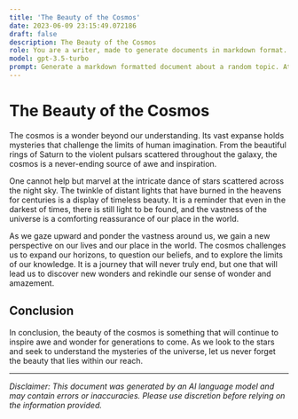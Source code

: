 ```yaml
---
title: 'The Beauty of the Cosmos'
date: 2023-06-09 23:15:49.072186
draft: false
description: The Beauty of the Cosmos
role: You are a writer, made to generate documents in markdown format. It is very important that all of the documents you generate are in valid markdown format.
model: gpt-3.5-turbo
prompt: Generate a markdown formatted document about a random topic. At the bottom, include a disclaimer explaining that the document was generated by you. The first line of the document should be the title. Make sure that the entire document is in proper markdown format, using a mix of various tags to make the document visually appealing.
---
```


# The Beauty of the Cosmos

The cosmos is a wonder beyond our understanding. Its vast expanse holds mysteries that challenge the limits of human imagination. From the beautiful rings of Saturn to the violent pulsars scattered throughout the galaxy, the cosmos is a never-ending source of awe and inspiration.

One cannot help but marvel at the intricate dance of stars scattered across the night sky. The twinkle of distant lights that have burned in the heavens for centuries is a display of timeless beauty. It is a reminder that even in the darkest of times, there is still light to be found, and the vastness of the universe is a comforting reassurance of our place in the world.

As we gaze upward and ponder the vastness around us, we gain a new perspective on our lives and our place in the world. The cosmos challenges us to expand our horizons, to question our beliefs, and to explore the limits of our knowledge. It is a journey that will never truly end, but one that will lead us to discover new wonders and rekindle our sense of wonder and amazement.

## Conclusion

In conclusion, the beauty of the cosmos is something that will continue to inspire awe and wonder for generations to come. As we look to the stars and seek to understand the mysteries of the universe, let us never forget the beauty that lies within our reach.

---

*Disclaimer: This document was generated by an AI language model and may contain errors or inaccuracies. Please use discretion before relying on the information provided.*